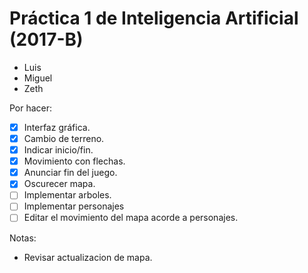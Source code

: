 # Práctica 1 de Inteligencia Artificial (2017-B)
- Luis
- Miguel
- Zeth

Por hacer:
- [x] Interfaz gráfica.
- [x] Cambio de terreno.
- [x] Indicar inicio/fin.
- [x] Movimiento con flechas.
- [x] Anunciar fin del juego.
- [x] Oscurecer mapa.
- [ ] Implementar arboles.
- [ ] Implementar personajes
- [ ] Editar el movimiento del mapa acorde a personajes.

Notas:
- Revisar actualizacion de mapa.
